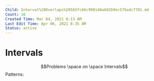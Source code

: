 ```yaml
---
Child: Interval%20Overlaps%20565fcb6c998148ab82b9ec576adcf781.md
Count: 16
Created Time: Mar 04, 2021 8:13 AM
Last Edit Time: Apr 06, 2021 8:35 AM
Status: active
---
```


# Intervals

$$Problems \space on \space Intervals$$
Patterns: 
